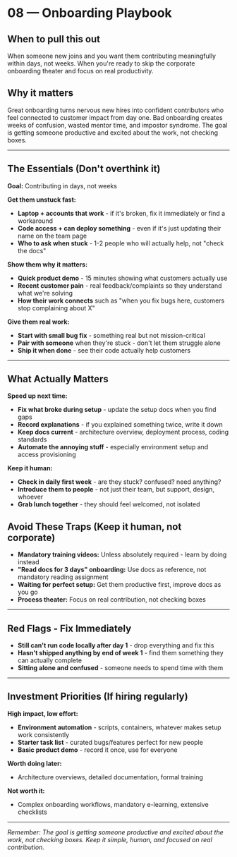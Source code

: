 # 08 — Onboarding Playbook

## When to pull this out

When someone new joins and you want them contributing meaningfully within days, not weeks. When you're ready to skip the corporate onboarding theater and focus on real productivity.

## Why it matters

Great onboarding turns nervous new hires into confident contributors who feel connected to customer impact from day one. Bad onboarding creates weeks of confusion, wasted mentor time, and impostor syndrome. The goal is getting someone productive and excited about the work, not checking boxes.

---

## The Essentials (Don't overthink it)

**Goal:** Contributing in days, not weeks

**Get them unstuck fast:**

- **Laptop + accounts that work** - if it's broken, fix it immediately or find a workaround
- **Code access + can deploy something** - even if it's just updating their name on the team page
- **Who to ask when stuck** - 1-2 people who will actually help, not "check the docs"

**Show them why it matters:**

- **Quick product demo** - 15 minutes showing what customers actually use
- **Recent customer pain** - real feedback/complaints so they understand what we're solving
- **How their work connects** such as "when you fix bugs here, customers stop complaining about X"

**Give them real work:**

- **Start with small bug fix** - something real but not mission-critical
- **Pair with someone** when they're stuck - don't let them struggle alone
- **Ship it when done** - see their code actually help customers

---

## What Actually Matters

**Speed up next time:**

- **Fix what broke during setup** - update the setup docs when you find gaps
- **Record explanations** - if you explained something twice, write it down
- **Keep docs current** - architecture overview, deployment process, coding standards
- **Automate the annoying stuff** - especially environment setup and access provisioning

**Keep it human:**

- **Check in daily first week** - are they stuck? confused? need anything?
- **Introduce them to people** - not just their team, but support, design, whoever
- **Grab lunch together** - they should feel welcomed, not isolated

## Avoid These Traps (Keep it human, not corporate)

- **Mandatory training videos:** Unless absolutely required - learn by doing instead
- **"Read docs for 3 days" onboarding:** Use docs as reference, not mandatory reading assignment
- **Waiting for perfect setup:** Get them productive first, improve docs as you go
- **Process theater:** Focus on real contribution, not checking boxes

---

## Red Flags - Fix Immediately

- **Still can't run code locally after day 1** - drop everything and fix this
- **Hasn't shipped anything by end of week 1** - find them something they can actually complete
- **Sitting alone and confused** - someone needs to spend time with them

---

## Investment Priorities (If hiring regularly)

**High impact, low effort:**

- **Environment automation** - scripts, containers, whatever makes setup work consistently
- **Starter task list** - curated bugs/features perfect for new people
- **Basic product demo** - record it once, use for everyone

**Worth doing later:**

- Architecture overviews, detailed documentation, formal training

**Not worth it:**

- Complex onboarding workflows, mandatory e-learning, extensive checklists

---

_Remember: The goal is getting someone productive and excited about the work, not checking boxes. Keep it simple, human, and focused on real contribution._
